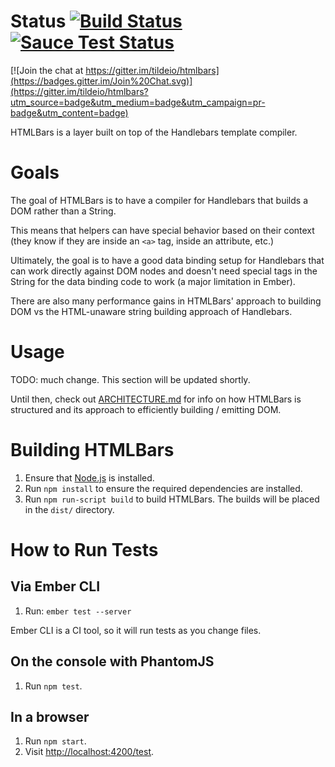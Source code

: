 # Status [![Build Status](https://travis-ci.org/tildeio/htmlbars.png?branch=master)](https://travis-ci.org/tildeio/htmlbars) [![Sauce Test Status](https://saucelabs.com/buildstatus/htmlbars-ci)](https://saucelabs.com/u/htmlbars-ci)

[![Join the chat at https://gitter.im/tildeio/htmlbars](https://badges.gitter.im/Join%20Chat.svg)](https://gitter.im/tildeio/htmlbars?utm_source=badge&utm_medium=badge&utm_campaign=pr-badge&utm_content=badge)

HTMLBars is a layer built on top of the Handlebars template compiler.

# Goals

The goal of HTMLBars is to have a compiler for Handlebars that
builds a DOM rather than a String.

This means that helpers can have special behavior based on their
context (they know if they are inside an `<a>` tag, inside an
attribute, etc.)

Ultimately, the goal is to have a good data binding setup for
Handlebars that can work directly against DOM nodes and doesn't
need special tags in the String for the data binding code to work
(a major limitation in Ember).

There are also many performance gains in HTMLBars' approach to building
DOM vs the HTML-unaware string building approach of Handlebars.

# Usage

TODO: much change. This section will be updated shortly.

Until then, check out [ARCHITECTURE.md](ARCHITECTURE.md) for
info on how HTMLBars is structured and its approach to efficiently building / emitting DOM.

# Building HTMLBars

1. Ensure that [Node.js](http://nodejs.org/) is installed.
2. Run `npm install` to ensure the required dependencies are installed.
3. Run `npm run-script build` to build HTMLBars. The builds will be placed in the `dist/` directory.

# How to Run Tests

## Via Ember CLI

1. Run: `ember test --server`

Ember CLI is a CI tool, so it will run tests as you change files.

## On the console with PhantomJS

1. Run `npm test`.

## In a browser

1. Run `npm start`.
2. Visit <http://localhost:4200/test>.
